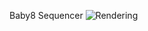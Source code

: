 Baby8 Sequencer
<img src="https://github.com/mzuelch/CATs-Eurosynth/blob/main/Modules/Slim%20Line/Single%20Attenuator/Documentation/Rendering.JPG" alt="Rendering">

